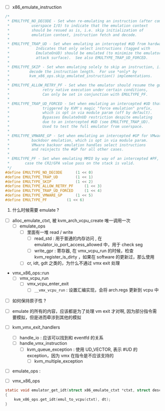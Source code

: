 - [ ] x86_emulate_instruction

```c
/*
 * EMULTYPE_NO_DECODE - Set when re-emulating an instruction (after completing
 *			userspace I/O) to indicate that the emulation context
 *			should be resued as is, i.e. skip initialization of
 *			emulation context, instruction fetch and decode.
 *
 * EMULTYPE_TRAP_UD - Set when emulating an intercepted #UD from hardware.
 *		      Indicates that only select instructions (tagged with
 *		      EmulateOnUD) should be emulated (to minimize the emulator
 *		      attack surface).  See also EMULTYPE_TRAP_UD_FORCED.
 *
 * EMULTYPE_SKIP - Set when emulating solely to skip an instruction, i.e. to
 *		   decode the instruction length.  For use *only* by
 *		   kvm_x86_ops.skip_emulated_instruction() implementations.
 *
 * EMULTYPE_ALLOW_RETRY_PF - Set when the emulator should resume the guest to
 *			     retry native execution under certain conditions,
 *			     Can only be set in conjunction with EMULTYPE_PF.
 *
 * EMULTYPE_TRAP_UD_FORCED - Set when emulating an intercepted #UD that was
 *			     triggered by KVM's magic "force emulation" prefix,
 *			     which is opt in via module param (off by default).
 *			     Bypasses EmulateOnUD restriction despite emulating
 *			     due to an intercepted #UD (see EMULTYPE_TRAP_UD).
 *			     Used to test the full emulator from userspace.
 *
 * EMULTYPE_VMWARE_GP - Set when emulating an intercepted #GP for VMware
 *			backdoor emulation, which is opt in via module param.
 *			VMware backoor emulation handles select instructions
 *			and reinjects the #GP for all other cases.
 *
 * EMULTYPE_PF - Set when emulating MMIO by way of an intercepted #PF, in which
 *		 case the CR2/GPA value pass on the stack is valid.
 */
#define EMULTYPE_NO_DECODE	    (1 << 0)
#define EMULTYPE_TRAP_UD	    (1 << 1)
#define EMULTYPE_SKIP		    (1 << 2)
#define EMULTYPE_ALLOW_RETRY_PF	    (1 << 3)
#define EMULTYPE_TRAP_UD_FORCED	    (1 << 4)
#define EMULTYPE_VMWARE_GP	    (1 << 5)
#define EMULTYPE_PF		    (1 << 6)
```

1. 什么时候需要 emulate ?

- [ ] alloc_emulate_ctxt, 被 kvm_arch_vcpu_create 唯一调用一次
  - [ ] emulate_ops
    - [ ] 里面有一堆 read / write
        - [ ] read_std : 用于普通的内存访问 , 在 emulator_io_port_access_allowed 中，用于 check seg 
        - [ ] write_gpr : 寄存器, 在 vmx_vcpu_run 的时候，检查  kvm_register_is_dirty ，如果在 software 的更新过，那么使用 
    - [ ] cr, idt, gdt 之类的，为什么不通过 vmx exit 处理

- vmx_x86_ops::run 
  - [ ] vmx_vcpu_run
    - [ ] vmx_vcpu_enter_exit
      - [ ] `__vmx_vcpu_run` : 设置汇编实现，会将 arch.regs 更新到 vcpu 中

- [ ] 如何保持原子性 ?


- [ ] emulate 的所有的内容，应该都是为了处理 vm exit 才对啊, 因为部分指令需要模拟，但是进而牵涉到其他的模拟

- [ ] kvm_vmx_exit_handlers
    - [ ] handle_io : 应该可以找到和 eventfd 的关系
    - [ ] handle_vmx_instruction
        - [ ] kvm_queue_exception : 使用 UD_VECTOR, 表示 #UD 的 exception，因为 vmx 在指令是不应该支持的
            - [ ] kvm_multiple_exception
- [ ] emulate_ops : 
- [ ] vmx_x86_ops 

```c
static void emulator_get_idt(struct x86_emulate_ctxt *ctxt, struct desc_ptr *dt)
{
	kvm_x86_ops.get_idt(emul_to_vcpu(ctxt), dt);
}
```
